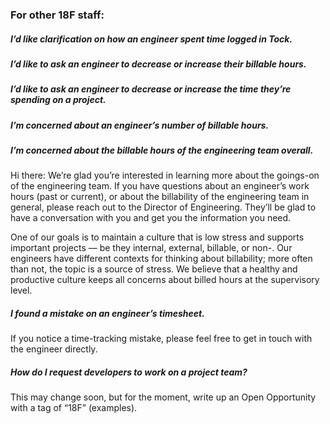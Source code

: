 ### For other 18F staff:

##### I’d like clarification on how an engineer spent time logged in Tock.
##### I’d like to ask an engineer to decrease or increase their billable hours.
##### I’d like to ask an engineer to decrease or increase the time they’re spending on a project.
##### I’m concerned about an engineer’s number of billable hours.
##### I’m concerned about the billable hours of the engineering team overall.
Hi there: We’re glad you’re interested in learning more about the goings-on of the engineering team. If you have questions about an engineer’s work hours (past or current), or about the billability of the engineering team in general, please reach out to the Director of Engineering. They’ll be glad to have a conversation with you and get you the information you need. 

One of our goals is to maintain a culture that is low stress and supports important projects — be they internal, external, billable, or non-. Our engineers have different contexts for thinking about billability; more often than not, the topic is a source of stress. We believe that a healthy and productive culture keeps all concerns about billed hours at the supervisory level.


##### I found a mistake on an engineer’s timesheet.
If you notice a time-tracking mistake, please feel free to get in touch with the engineer directly.


#####  How do I request developers to work on a project team?
This may change soon, but for the moment, write up an Open Opportunity with a tag of “18F” (examples).
